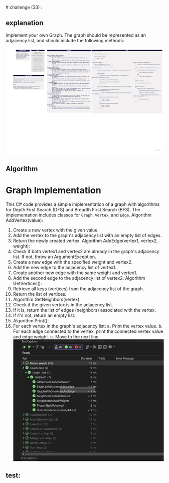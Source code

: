 ﻿﻿# challenge (33) : 
## explanation
Implement your own Graph. The graph should be represented as an adjacency list, and should include the following methods:



 ![white](Graph.jpg)

## Algorithm
# Graph Implementation

This C# code provides a simple implementation of a graph with algorithms for Depth First Search (DFS) and Breadth First Search (BFS). The implementation includes classes for `Graph`, `Vertex`, and `Edge`.
Algorithm AddVertex(value):
1. Create a new vertex with the given value.
2. Add the vertex to the graph's adjacency list with an empty list of edges.
3. Return the newly created vertex.
Algorithm AddEdge(vertex1, vertex2, weight):
1. Check if both vertex1 and vertex2 are already in the graph's adjacency list. If not, throw an ArgumentException.
2. Create a new edge with the specified weight and vertex2.
3. Add the new edge to the adjacency list of vertex1.
4. Create another new edge with the same weight and vertex1.
5. Add the second edge to the adjacency list of vertex2.
Algorithm GetVertices():
1. Retrieve all keys (vertices) from the adjacency list of the graph.
2. Return the list of vertices.
1. Algorithm GetNeighbors(vertex):
1. Check if the given vertex is in the adjacency list.
2. If it is, return the list of edges (neighbors) associated with the vertex.
3. If it's not, return an empty list.
1. Algorithm Print():
1. For each vertex in the graph's adjacency list:
   a. Print the vertex value.
   b. For each edge connected to the vertex, print the connected vertex value and edge weight.
   c. Move to the next line.
 ![test](Graph-test.png)
## test: